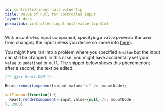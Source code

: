 ```yaml
---
id: controlled-input-null-value-tip
title: Value of null for controlled input
layout: docs
permalink: controlled-input-null-value-tip.html
---
```


With a controlled input component, specifying a `value` prevents the user from changing the input unless you desire so (more info [here](forms.html)).

You might have ran into a problem where you specified a `value` but the input can still be changed. In this case, you might have accidentally set your `value` to `undefined` or `null`. The snippet below shows this phenomenon; after a second, the text be edited.

```js
/** @jsx React.DOM */

React.renderComponent(<input value="hi" />, mountNode);

setTimeout(function() {
  React.renderComponent(<input value={null} />, mountNode);
}, 2000);
```
